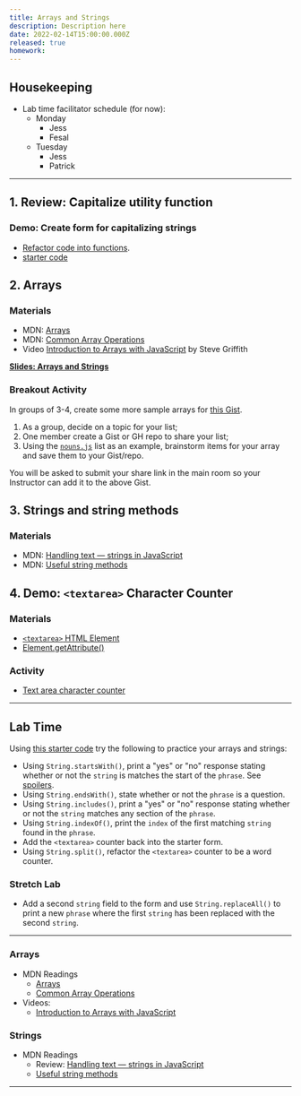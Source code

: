 ```yaml
---
title: Arrays and Strings
description: Description here
date: 2022-02-14T15:00:00.000Z
released: true
homework: 
---
```


## Housekeeping
- Lab time facilitator schedule (for now):
    - Monday
        - Jess
        - Fesal
    - Tuesday
        - Jess
        - Patrick

---

## 1. Review: Capitalize utility function
### Demo: Create form for capitalizing strings
- [Refactor code into functions](https://gist.github.com/acidtone/90355d3bdbcf770be4a642939f58cfd7).
- [starter code](https://github.com/sait-wbdv/in-class-w22/tree/main/02-14-arrays-strings/01-capitalize-function-starter)

## 2. Arrays
### Materials
- MDN: [Arrays](https://developer.mozilla.org/en-US/docs/Learn/JavaScript/First_steps/Arrays)
- MDN: [Common Array Operations](https://developer.mozilla.org/en-US/docs/Web/JavaScript/Reference/Global_Objects/Array)
- Video [Introduction to Arrays with JavaScript](https://www.youtube.com/watch?v=arIhhRd1RPc) by Steve Griffith

**[Slides: Arrays and Strings](https://sait-wbdv.github.io/slides/w22/cpnt262/js-arrays-strings.html)**

### Breakout Activity
In groups of 3-4, create some more sample arrays for [this Gist](https://gist.github.com/acidtone/61ed05c9fe7fe85fd278ea9a84db7203).
1. As a group, decide on a topic for your list;
2. One member create a Gist or GH repo to share your list;
3. Using the [`nouns.js`](https://gist.github.com/acidtone/61ed05c9fe7fe85fd278ea9a84db7203#file-nouns-js) list as an example, brainstorm items for your array and save them to your Gist/repo.

You will be asked to submit your share link in the main room so your Instructor can add it to the above Gist.

## 3. Strings and string methods
### Materials
- MDN: [Handling text — strings in JavaScript](https://developer.mozilla.org/en-US/docs/Learn/JavaScript/First_steps/Strings)
- MDN: [Useful string methods](https://developer.mozilla.org/en-US/docs/Learn/JavaScript/First_steps/Useful_string_methods)

## 4. Demo: `<textarea>` Character Counter
### Materials
- [`<textarea>` HTML Element](https://developer.mozilla.org/en-US/docs/Web/HTML/Element/textarea)
- [Element.getAttribute()](https://developer.mozilla.org/en-US/docs/Web/API/Element/getAttribute)

### Activity
- [Text area character counter](https://gist.github.com/acidtone/74727a562940ead812f46c1b1b870d19)

---

## Lab Time
Using [this starter code](https://github.com/sait-wbdv/in-class-w22/tree/main/02-14-arrays-strings/05-array-string-lab-starter) try the following to practice your arrays and strings:
- Using `String.startsWith()`, print a "yes" or "no" response stating whether or not the `string` is matches the start of the `phrase`. See [spoilers](https://github.com/sait-wbdv/in-class-w22/tree/main/02-14-arrays-strings/06-array-string-lab-example).
- Using `String.endsWith()`, state whether or not the `phrase` is a question.
- Using `String.includes()`, print a "yes" or "no" response stating whether or not the `string` matches any section of the `phrase`.
- Using `String.indexOf()`, print the `index` of the first matching `string` found in the `phrase`.
- Add the `<textarea>` counter back into the starter form.
- Using `String.split()`, refactor the `<textarea>` counter to be a word counter.

### Stretch Lab
- Add a second `string` field to the form and use `String.replaceAll()` to print a new `phrase` where the first `string` has been replaced with the second `string`.

---

<home-work :home-work="homework">

### Arrays
- MDN Readings
    - [Arrays](https://developer.mozilla.org/en-US/docs/Learn/JavaScript/First_steps/Arrays)
    - [Common Array Operations](https://developer.mozilla.org/en-US/docs/Web/JavaScript/Reference/Global_Objects/Array)
- Videos:
    - [Introduction to Arrays with JavaScript](https://www.youtube.com/watch?v=arIhhRd1RPc)

### Strings
- MDN Readings
    - Review: [Handling text — strings in JavaScript](https://developer.mozilla.org/en-US/docs/Learn/JavaScript/First_steps/Strings)
    - [Useful string methods](https://developer.mozilla.org/en-US/docs/Learn/JavaScript/First_steps/Useful_string_methods)

</home-work>

---
